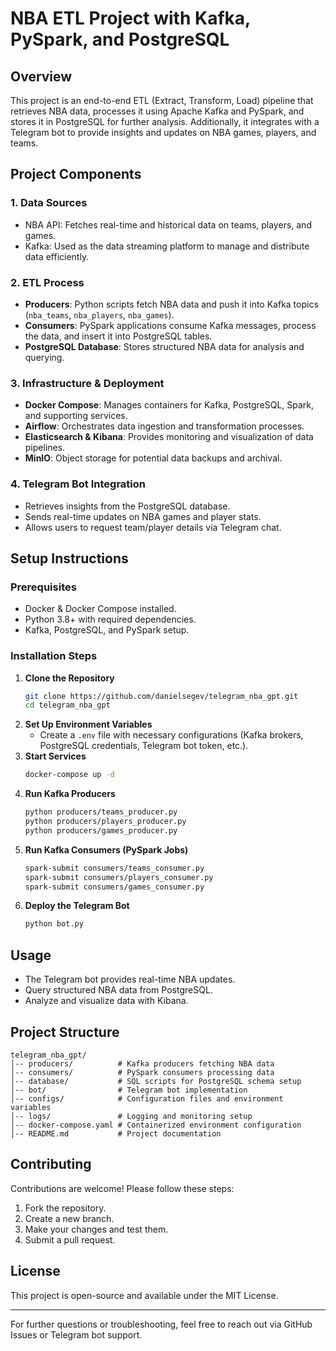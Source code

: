 # **NBA ETL Project with Kafka, PySpark, and PostgreSQL**

## **Overview**
This project is an end-to-end ETL (Extract, Transform, Load) pipeline that retrieves NBA data, processes it using Apache Kafka and PySpark, and stores it in PostgreSQL for further analysis. Additionally, it integrates with a Telegram bot to provide insights and updates on NBA games, players, and teams.

## **Project Components**

### **1. Data Sources**
- NBA API: Fetches real-time and historical data on teams, players, and games.
- Kafka: Used as the data streaming platform to manage and distribute data efficiently.

### **2. ETL Process**
- **Producers**: Python scripts fetch NBA data and push it into Kafka topics (`nba_teams`, `nba_players`, `nba_games`).
- **Consumers**: PySpark applications consume Kafka messages, process the data, and insert it into PostgreSQL tables.
- **PostgreSQL Database**: Stores structured NBA data for analysis and querying.

### **3. Infrastructure & Deployment**
- **Docker Compose**: Manages containers for Kafka, PostgreSQL, Spark, and supporting services.
- **Airflow**: Orchestrates data ingestion and transformation processes.
- **Elasticsearch & Kibana**: Provides monitoring and visualization of data pipelines.
- **MinIO**: Object storage for potential data backups and archival.

### **4. Telegram Bot Integration**
- Retrieves insights from the PostgreSQL database.
- Sends real-time updates on NBA games and player stats.
- Allows users to request team/player details via Telegram chat.

## **Setup Instructions**
### **Prerequisites**
- Docker & Docker Compose installed.
- Python 3.8+ with required dependencies.
- Kafka, PostgreSQL, and PySpark setup.

### **Installation Steps**
1. **Clone the Repository**
   ```sh
   git clone https://github.com/danielsegev/telegram_nba_gpt.git
   cd telegram_nba_gpt
   ```
2. **Set Up Environment Variables**
   - Create a `.env` file with necessary configurations (Kafka brokers, PostgreSQL credentials, Telegram bot token, etc.).
3. **Start Services**
   ```sh
   docker-compose up -d
   ```
4. **Run Kafka Producers**
   ```sh
   python producers/teams_producer.py
   python producers/players_producer.py
   python producers/games_producer.py
   ```
5. **Run Kafka Consumers (PySpark Jobs)**
   ```sh
   spark-submit consumers/teams_consumer.py
   spark-submit consumers/players_consumer.py
   spark-submit consumers/games_consumer.py
   ```
6. **Deploy the Telegram Bot**
   ```sh
   python bot.py
   ```

## **Usage**
- The Telegram bot provides real-time NBA updates.
- Query structured NBA data from PostgreSQL.
- Analyze and visualize data with Kibana.

## **Project Structure**
```
telegram_nba_gpt/
│-- producers/          # Kafka producers fetching NBA data
│-- consumers/          # PySpark consumers processing data
│-- database/           # SQL scripts for PostgreSQL schema setup
│-- bot/                # Telegram bot implementation
│-- configs/            # Configuration files and environment variables
│-- logs/               # Logging and monitoring setup
│-- docker-compose.yaml # Containerized environment configuration
│-- README.md           # Project documentation
```

## **Contributing**
Contributions are welcome! Please follow these steps:
1. Fork the repository.
2. Create a new branch.
3. Make your changes and test them.
4. Submit a pull request.

## **License**
This project is open-source and available under the MIT License.

---
For further questions or troubleshooting, feel free to reach out via GitHub Issues or Telegram bot support.

